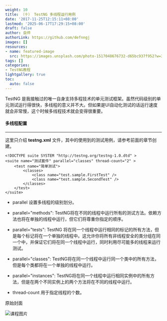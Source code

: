 ```yaml
---
weight: 10
title: （十） TestNG 多线程运行用例
date: '2017-11-25T12:15:11+08:00'
lastmod: '2025-06-17T17:29:15+08:00'
draft: false
author: 虫师
authorLink: https://github.com/defnngj
images: []
resources:
- name: featured-image
  src: https://images.unsplash.com/photo-1517048676732-d65bc937f952?w=300
tags: []
categories:
- TestNG教程
lightgallery: true
toc:
  auto: false
---
```




TestNG 是我接触过的唯一自身支持多程技术的单元测试框架。虽然代码级别的单元测试运行得很快，多线程的意义并不大。但如果是UI自动化测试的话运行速度就会非常慢，这个时候多线程技术就会变得很重要。

#### 多线程配置
---
这里只介绍 __testng.xml__ 文件，其中的使用到的测试用例，请参考前面的章节创建。
```
<!DOCTYPE suite SYSTEM "http://testng.org/testng-1.0.dtd" >
<suite name="测试套件" parallel="classes" thread-count="2" >
    <test name="简单测试">
        <classes>
            <class name="test.sample.FirstTest" />
            <class name="test.sample.SecondTest" />
        </classes>
    </test>
</suite>
```
* parallel 设置多线程的级别划分。
 * parallel="methods": TestNG将在不同的线程中运行所有的测试方法。依赖方法也将在单独的线程中运行，但它们将尊重你指定的顺序。

 * parallel="tests": TestNG 将在同一个线程中运行相同的<test>标记的所有方法，但是每个<test>标记将在一个单独的线程中。这允许你将所有非线程安全的类分组在同一个<test>中，并保证它们将在同一个线程中运行，同时利用尽可能多的线程来运行测试。

 * parallel="classes": TestNG将在同一个线程中运行同一个类中的所有方法，但是每个类都将在一个单独的线程中运行。

 * parallel="instances": TestNG将在同一个线程中运行相同实例中的所有方法，但是在两个不同实例上的两个方法将在不同的线程中运行。

* thread-count 用于指定线程的个数。




原始封面

![课程图片](https://images.unsplash.com/photo-1517048676732-d65bc937f952?w=300)


